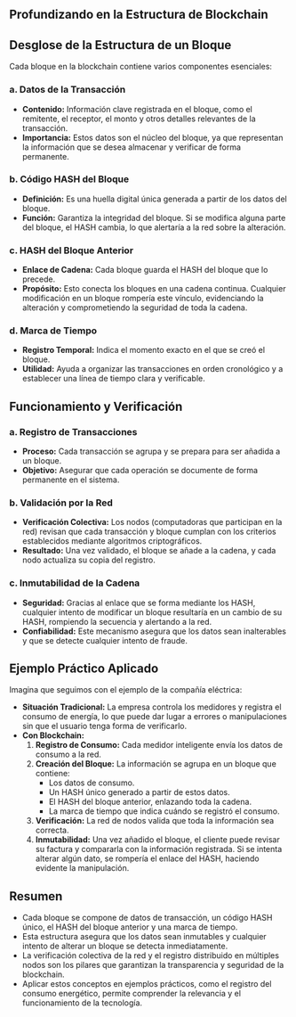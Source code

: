 ## **Profundizando en la Estructura de Blockchain**

##  **Desglose de la Estructura de un Bloque**

Cada bloque en la blockchain contiene varios componentes esenciales:

### a. Datos de la Transacción
- **Contenido:** Información clave registrada en el bloque, como el remitente, el receptor, el monto y otros detalles relevantes de la transacción.
- **Importancia:** Estos datos son el núcleo del bloque, ya que representan la información que se desea almacenar y verificar de forma permanente.

### b. Código HASH del Bloque
- **Definición:** Es una huella digital única generada a partir de los datos del bloque.
- **Función:** Garantiza la integridad del bloque. Si se modifica alguna parte del bloque, el HASH cambia, lo que alertaría a la red sobre la alteración.

### c. HASH del Bloque Anterior
- **Enlace de Cadena:** Cada bloque guarda el HASH del bloque que lo precede.
- **Propósito:** Esto conecta los bloques en una cadena continua. Cualquier modificación en un bloque rompería este vínculo, evidenciando la alteración y comprometiendo la seguridad de toda la cadena.

### d. Marca de Tiempo
- **Registro Temporal:** Indica el momento exacto en el que se creó el bloque.
- **Utilidad:** Ayuda a organizar las transacciones en orden cronológico y a establecer una línea de tiempo clara y verificable.



## **Funcionamiento y Verificación**

### a. Registro de Transacciones
- **Proceso:** Cada transacción se agrupa y se prepara para ser añadida a un bloque.
- **Objetivo:** Asegurar que cada operación se documente de forma permanente en el sistema.

### b. Validación por la Red
- **Verificación Colectiva:** Los nodos (computadoras que participan en la red) revisan que cada transacción y bloque cumplan con los criterios establecidos mediante algoritmos criptográficos.
- **Resultado:** Una vez validado, el bloque se añade a la cadena, y cada nodo actualiza su copia del registro.

### c. Inmutabilidad de la Cadena
- **Seguridad:** Gracias al enlace que se forma mediante los HASH, cualquier intento de modificar un bloque resultaría en un cambio de su HASH, rompiendo la secuencia y alertando a la red.
- **Confiabilidad:** Este mecanismo asegura que los datos sean inalterables y que se detecte cualquier intento de fraude.



## **Ejemplo Práctico Aplicado**

Imagina que seguimos con el ejemplo de la compañía eléctrica:

- **Situación Tradicional:** La empresa controla los medidores y registra el consumo de energía, lo que puede dar lugar a errores o manipulaciones sin que el usuario tenga forma de verificarlo.
- **Con Blockchain:**  
  1. **Registro de Consumo:** Cada medidor inteligente envía los datos de consumo a la red.  
  2. **Creación del Bloque:** La información se agrupa en un bloque que contiene:
     - Los datos de consumo.
     - Un HASH único generado a partir de estos datos.
     - El HASH del bloque anterior, enlazando toda la cadena.
     - La marca de tiempo que indica cuándo se registró el consumo.
  3. **Verificación:** La red de nodos valida que toda la información sea correcta.
  4. **Inmutabilidad:** Una vez añadido el bloque, el cliente puede revisar su factura y compararla con la información registrada. Si se intenta alterar algún dato, se rompería el enlace del HASH, haciendo evidente la manipulación.


## **Resumen**

- Cada bloque se compone de datos de transacción, un código HASH único, el HASH del bloque anterior y una marca de tiempo.
- Esta estructura asegura que los datos sean inmutables y cualquier intento de alterar un bloque se detecta inmediatamente.
- La verificación colectiva de la red y el registro distribuido en múltiples nodos son los pilares que garantizan la transparencia y seguridad de la blockchain.
- Aplicar estos conceptos en ejemplos prácticos, como el registro del consumo energético, permite comprender la relevancia y el funcionamiento de la tecnología.


